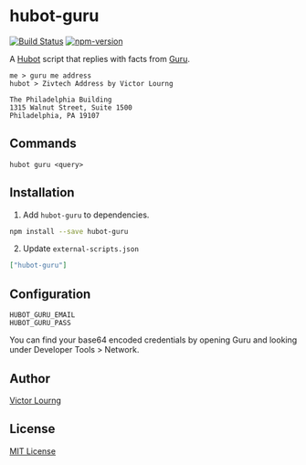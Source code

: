 hubot-guru  
=============

[![Build Status][travis-badge]][travis]
[![npm-version][npm-badge]][npm]

A [Hubot] script that replies with facts from [Guru].

```
me > guru me address
hubot > Zivtech Address by Victor Lourng

The Philadelphia Building
1315 Walnut Street, Suite 1500
Philadelphia, PA 19107
```

Commands
--------

```
hubot guru <query>
```

Installation
------------

1. Add `hubot-guru` to dependencies.

  ```bash
  npm install --save hubot-guru
  ```

2. Update `external-scripts.json`

  ```json
  ["hubot-guru"]
  ```

Configuration
-------------

```
HUBOT_GURU_EMAIL
HUBOT_GURU_PASS
```

You can find your base64 encoded credentials by opening Guru and looking under Developer Tools > Network.

Author
------

[Victor Lourng]

License
-------

[MIT License]


[Hubot]: https://hubot.github.com/
[Victor Lourng]: http://victorlourng.com/
[MIT License]: LICENSE
[travis-badge]: https://travis-ci.org/ngs/hubot-guru.svg?branch=master
[npm-badge]: http://img.shields.io/npm/v/hubot-guru.svg
[travis]: https://travis-ci.org/ngs/hubot-guru
[npm]: https://www.npmjs.org/package/hubot-guru
[Guru]: http://getguru.com/
